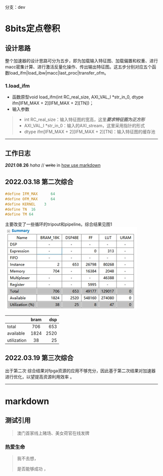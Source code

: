 分支：dev

# 8bits定点卷积

## 设计思路
整个加速器的设计思路可分为五步，即为加载输入特征图、加载偏置和权重、进行macc密集计算、进行激活反量化操作、传出输出特征图。这五步分别对应五个函数load_ifm|load_ibw|macc|last_proc|transfer_ofm。<br>

### 1.load_ifm
- 函数原型void load_ifm(int RC_real_size,  AXI_VAL_I *str_in_0, dtype ifm[IFM_MAX + 2][IFM_MAX + 2][TN])；<br>
- 输入参数<br>
> - int RC_real_size：输入特征图的宽高，这里***要求特征图为正方形***<br>
> - AXI_VAL_I *str_in_0：输入的AXI_stream，这里采用指针的形式<br>
> - dtype ifm[IFM_MAX + 2][IFM_MAX + 2][TN]：输入特征图的缓存池<br>



*** 

##  工作日志
***2021***.**08**.__26__ _haha_ // ~~write~~ in [how use markdown](https://www.youtube.com/watch?v=EigxHkpqJdA "需要用到翻墙软件") 
## 2022.03.18  第二次综合
```c++
#define IFM_MAX      64
#define OFM_MAX      64
#define KERNEL    3
#define TN  16
#define TM 64
```
主要改变了一些循环的tripout和pipeline。综合结果见图1<br>
![img02](https://github.com/BintaoWang/conv_int8_v2/blob/master/result/64-64-16-64sulotion2.jpg "第二次综合结果")

 |     |    bram  |      dsp    |
 | :----------   |  :---------:  | ---------------: |
 |   total  |  706       |  653  |
 |available|1824|2520|
 |utilization   |  38      |25       | 

## 2022.03.19  第三次综合
出于第二次 综合结果对fpga资源的应用不够充分，因此基于第二次结果对加速器进行优化，以望提高资源利用效率 。







*** 



# markdown 

## 测试引用

>澳门首家线上赌场、美女荷官在线发牌

### 热爱生命

 > 我不去想， 
 > 
 > 是否能够成功 ，


 






[img02]:https://cdn-media-1.freecodecamp.org/images/1*D3L--z7Mx3-LqL9o6sbUgQ.png "测试文章内引用"

